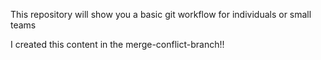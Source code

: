 This repository will show you a basic git workflow for individuals or small teams

I created this content in the merge-conflict-branch!!
